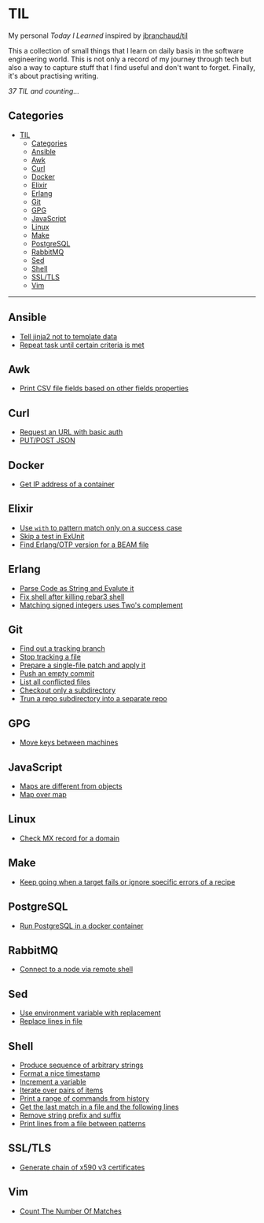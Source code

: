 # TIL

My personal *Today I Learned* inspired by [jbranchaud/til](https://github.com/jbranchaud/til)

This a collection of small things that I learn on daily basis in the software
engineering world. This is not only a record of my journey through tech but also
a way to capture stuff that I find useful and don't want to forget. Finally, it's
about practising writing.

_37 TIL and counting..._








## Categories

- [TIL](#til)
  - [Categories](#categories)
  - [Ansible](#ansible)
  - [Awk](#awk)
  - [Curl](#curl)
  - [Docker](#docker)
  - [Elixir](#elixir)
  - [Erlang](#erlang)
  - [Git](#git)
  - [GPG](#gpg)
  - [JavaScript](#javascript)
  - [Linux](#linux)
  - [Make](#make)
  - [PostgreSQL](#postgresql)
  - [RabbitMQ](#rabbitmq)
  - [Sed](#sed)
  - [Shell](#shell)
  - [SSL/TLS](#ssltls)
  - [Vim](#vim)

---

## Ansible

- [Tell jinja2 not to template data](ansible/tell-jinja2-not-to-template-data.md)
- [Repeat task until certain criteria is met](ansible/repeat-ansible-task-until-certain-criteria-is-met.md)

## Awk

- [Print CSV file fields based on other fields properties](awk/print-csv-file-fields-based-on-other-fields-properties.md)

## Curl

- [Request an URL with basic auth](curl/request-url-with-basic-auth.md)
- [PUT/POST JSON](curl/put-post-json.md)

## Docker

- [Get IP address of a container](docker/get-ip-address-of-a-container.md)

## Elixir

- [Use `with` to pattern match only on a success case](elixir/use-with-to-pattern-match-only-on-a-success-case.md)
- [Skip a test in ExUnit](elixir/skip-a-test-in-exunit.md)
- [Find Erlang/OTP version for a BEAM file](elixir/find-erlang-otp-version-for-a-beam-file.md)

## Erlang

- [Parse Code as String and Evalute it](erlang/parse-code-as-string-and-evaluate-it.md)
- [Fix shell after killing rebar3 shell](erlang/fix_shell_after_killing_rebar3_shell.md)
- [Matching signed integers uses Two's complement](erlang/matching-signed-integers-uses-twos-complement.md)

## Git

- [Find out a tracking branch](git/find-out-a-tracking-branch.md)
- [Stop tracking a file](git/stop-tracking-a-file.md)
- [Prepare a single-file patch and apply it](git/prepare-a-single-file-patch-and-apply-id.md)
- [Push an empty commit](git/push-and-empty-commit.md)
- [List all conflicted files](git/list-all-conflicted-flies.md)
- [Checkout only a subdirectory](git/checkout-only-a-subdirectory.md)
- [Trun a repo subdirectory into a separate repo](git/turn_a_repo_subdirectory_into_a_separate_repo.md)

## GPG



- [Move keys between machines](gpg/move-keys-between-machines.md)
## JavaScript

- [Maps are different from objects](javascript/maps-are-different-from-objects.md)
- [Map over map](javascript/map-over-map.md)

## Linux

- [Check MX record for a domain](linux/check-mx-record-for-a-domain.md)

## Make

- [Keep going when a target fails or ignore specific errors of a recipe](make/keep-going-when-a-target-fails-or-ignore-specific-errors-of-a-recipe)

## PostgreSQL

- [Run PostgreSQL in a docker container](postgresql/run-postgresql-in-a-docker-container.md)

## RabbitMQ

- [Connect to a node via remote shell](rabbitmq/connect-to-a-node-via-remote-shell.md)

## Sed

- [Use environment variable with replacement](sed/use-environment-variable-with-replacement.md)
- [Replace lines in file](sed/replace-lines-in-file.md)

## Shell

- [Produce sequence of arbitrary strings](shell/produce-sequence-of-arbitrary-strings.md)
- [Format a nice timestamp](shell/format-nice-timestamp.md)
- [Increment a variable](shell/increment-a-variable.md)
- [Iterate over pairs of items](shel/iterate-over-pairs-of-items.md)
- [Print a range of commands from history](shell/print-a-range-of-commands-from-history.md)
- [Get the last match in a file and the following lines](shell/get-the-last-match-in-a-file-and-the-following-lines.md)
- [Remove string prefix and suffix](shell/remove-string-prefix-and-suffix.md)
- [Print lines from a file between patterns](shell/print-lines-from-a-file-between-patterns.md)

## SSL/TLS

- [Generate chain of x590 v3 certificates](ssl_tls/generate_chain_of_x590_v3_certificates.md)

## Vim

- [Count The Number Of Matches](vim/count-the-number-of-matches.md)
